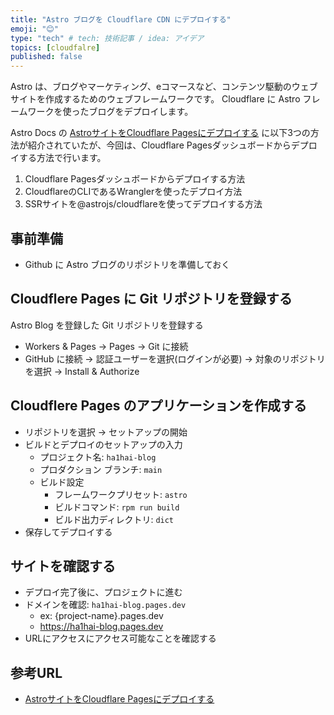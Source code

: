```yaml
---
title: "Astro ブログを Cloudflare CDN にデプロイする"
emoji: "😊"
type: "tech" # tech: 技術記事 / idea: アイデア
topics: [cloudfalre]
published: false
---
```


Astro は、ブログやマーケティング、eコマースなど、コンテンツ駆動のウェブサイトを作成するためのウェブフレームワークです。
Cloudflare に Astro フレームワークを使ったブログをデプロイします。

Astro Docs の [AstroサイトをCloudflare Pagesにデプロイする](<https://docs.astro.build/ja/guides/deploy/cloudflare/>) に以下3つの方法が紹介されていたが、今回は、Cloudflare Pagesダッシュボードからデプロイする方法で行います。

1. Cloudflare Pagesダッシュボードからデプロイする方法
2. CloudflareのCLIであるWranglerを使ったデプロイ方法
3. SSRサイトを@astrojs/cloudflareを使ってデプロイする方法

## 事前準備

- Github に Astro ブログのリポジトリを準備しておく

## Cloudflere Pages に Git リポジトリを登録する

Astro Blog を登録した Git リポジトリを登録する

- Workers & Pages -> Pages -> Git に接続
- GitHub に接続 -> 認証ユーザーを選択(ログインが必要) -> 対象のリポジトリを選択 -> Install & Authorize

## Cloudflere Pages のアプリケーションを作成する

- リポジトリを選択 -> セットアップの開始
- ビルドとデプロイのセットアップの入力
  - プロジェクト名: `ha1hai-blog`
  - プロダクション ブランチ: `main`
  - ビルド設定
    - フレームワークプリセット: `astro`
    - ビルドコマンド: `rpm run build`
    - ビルド出力ディレクトリ: `dict`
- 保存してデプロイする

## サイトを確認する

- デプロイ完了後に、プロジェクトに進む
- ドメインを確認: `ha1hai-blog.pages.dev`
  - ex: {project-name}.pages.dev
  - <https://ha1hai-blog.pages.dev>
- URLにアクセスにアクセス可能なことを確認する

## 参考URL

- [AstroサイトをCloudflare Pagesにデプロイする](<https://docs.astro.build/ja/guides/deploy/cloudflare/>)
